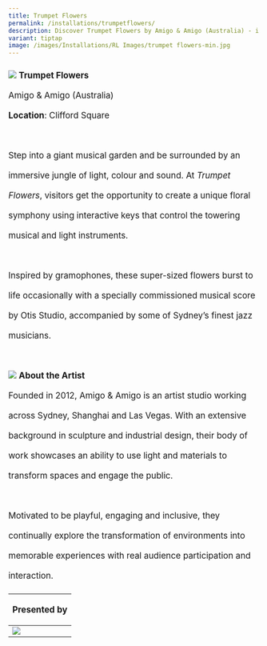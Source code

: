 ```yaml
---
title: Trumpet Flowers
permalink: /installations/trumpetflowers/
description: Discover Trumpet Flowers by Amigo & Amigo (Australia) - i Light Singapore 2023
variant: tiptap
image: /images/Installations/RL Images/trumpet flowers-min.jpg
---
```

<p style="font-size:17px; line-height:40px">
<img src="/images/Installations/RL%20Images/trumpet%20flowers-min.jpg">
	<b>Trumpet Flowers</b>&nbsp;&nbsp;
<br>
Amigo &amp; Amigo (Australia)&nbsp;
<br>
	<b>Location</b>: Clifford Square&nbsp;
<br><br>
Step into a giant musical garden and be surrounded by an immersive jungle of light, colour and sound. At <i>Trumpet Flowers</i>, visitors get the opportunity to create a unique floral symphony using interactive keys that control the towering musical and light instruments.&nbsp;
<br><br>
Inspired by gramophones, these super-sized flowers burst to life occasionally with a specially commissioned musical score by Otis Studio, accompanied by some of Sydney’s finest jazz musicians.
<br><br>
<img src="/images/Installations/amigo_amigo%20samigo_amigo%20studio%20photograph%202tudio%20photograph%202%20-%20daniel%20rodriguez.jpg">
	<b>About the Artist</b><br>
Founded in 2012, Amigo &amp; Amigo is an artist studio working across Sydney, Shanghai and Las Vegas. With an extensive background in sculpture and industrial design, their body of work showcases an ability to use light and materials to transform spaces and engage the public. &nbsp;
<br><br>
Motivated to be playful, engaging and inclusive, they continually explore the transformation of environments into memorable experiences with real audience participation and interaction.
<br>
<table style="width:100%">
	<thead><tr><th colspan="4"><p style="font-size: 17px; line-height: 20px">Presented by</p></th>
		</tr></thead><tbody><tr><td style="width:30%"><a href="https://www.fullertonhotels.com/" target="_blank"><img src="/images/About/Sponsor%20Acknowledgement/the%20fullerton%20heritage_resized%20web%20version.png" align="left"></a></td><td style="width:70%"></td>
			</tr>
	</tbody>
</table></p>